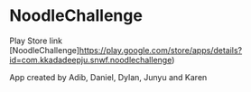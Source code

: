 # NoodleChallenge

Play Store link [NoodleChallenge]https://play.google.com/store/apps/details?id=com.kkadadeepju.snwf.noodlechallenge)

App created by Adib, Daniel, Dylan, Junyu and Karen
